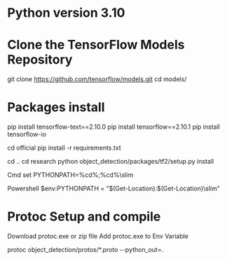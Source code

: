 

# Python version 3.10

# Clone the TensorFlow Models Repository

git clone https://github.com/tensorflow/models.git
cd models/


# Packages install

pip install tensorflow-text==2.10.0
pip install tensorflow==2.10.1
pip install tensorflow-io

cd official
pip install -r requirements.txt

cd ..
cd research
python object_detection/packages/tf2/setup.py install

Cmd
set PYTHONPATH=%cd%;%cd%\slim

Powershell
$env:PYTHONPATH = "$(Get-Location):$(Get-Location)\slim"


# Protoc Setup and compile

Download protoc.exe or zip file
Add protoc.exe to Env Variable

protoc object_detection/protos/*.proto --python_out=.



